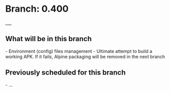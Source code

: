 <H1>Branch: 0.400</H1>
___
<H2>What will be in this branch</H2>
- Environment (config) files management
- Ultimate attempt to build a working APK. If it fails, Alpine packaging will be removed in the next branch


<H2>Previously scheduled for this branch</H2>
- ...